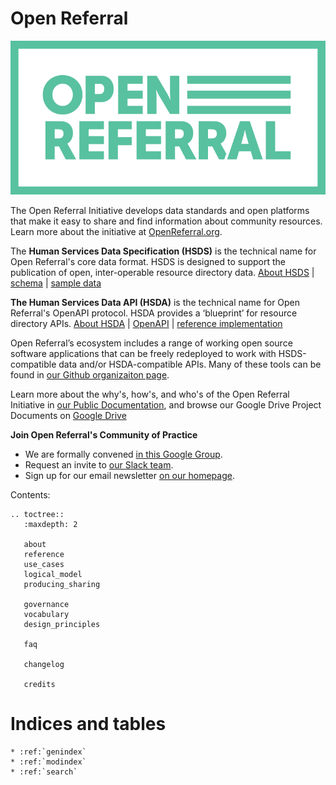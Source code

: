 Open Referral
=============

![Open Referral](assets/OpenReferral_Logo_Green.png)

The Open Referral Initiative develops data standards and open platforms that make it easy to share and find information about community resources. Learn more about the initiative at [OpenReferral.org](http://www.openreferral.org).

The **Human Services Data Specification (HSDS)** is the technical name for Open Referral's core data format. HSDS is designed to support the publication of open, inter-operable resource directory data. [About HSDS](about) | [schema](reference) | [sample data](https://github.com/openreferral/sample-data)

**The Human Services Data API (HSDA)** is the technical name for Open Referral's OpenAPI protocol. HSDA provides a ‘blueprint’ for resource directory APIs. [About HSDA](https://openreferral.github.io/api-specification/) | [OpenAPI](https://openreferral.github.io/api-specification/hsda/) | [reference implementation](http://developer.open.referral.adopta.agency/)

Open Referral’s ecosystem includes a range of working open source software applications that can be freely redeployed to work with HSDS-compatible data and/or HSDA-compatible APIs. Many of these tools can be found in [our Github organizaiton page](http://github.com/openreferral).

Learn more about the why's, how's, and who's of the Open Referral Initiative in [our Public Documentation](https://docs.google.com/document/d/17cJxF_1P6fafcsFJQERFQifKKc_kPbAKmAXwe2LWDcI/edit?usp=drive_web), and browse our Google Drive Project Documents on [Google Drive](https://drive.google.com/folderview?id=0B-5CZ4ZLjTHqfk12WTFUbVk1NjBYMjRaZTlZRlN1UjhWMS1MN0tLV3Q4ejY3TWpOYWwwVDg&usp=sharing)

**Join Open Referral's Community of Practice**

* We are formally convened [in this Google Group](https://groups.google.com/forum/#!forum/openreferral).
* Request an invite to [our Slack team](https://openreferral.slack.com/).
* Sign up for our email newsletter [on our homepage](https://openreferral.org/).


Contents:

```eval_rst
.. toctree::
   :maxdepth: 2

   about
   reference
   use_cases
   logical_model
   producing_sharing
   
   governance
   vocabulary  
   design_principles
   
   faq

   changelog

   credits

```


Indices and tables
==================

```eval_rst
* :ref:`genindex`
* :ref:`modindex`
* :ref:`search`
```
